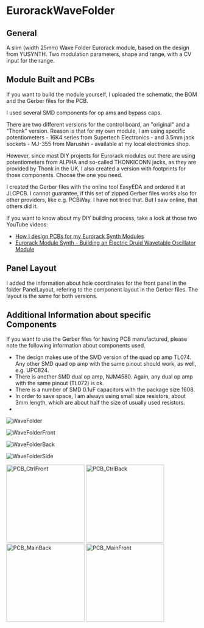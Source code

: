 # EurorackWaveFolder
## General
A slim (width 25mm) Wave Folder Eurorack module, based on the design from YUSYNTH.
Two modulation parameters, shape and range, with a CV input for the range.

## Module Built and PCBs
If you want to build the module yourself, I uploaded the schematic, the BOM and the Gerber files for the PCB.

I used several SMD components for op ams and bypass caps.

There are two different versions for the control board, an "original" and a "Thonk" version.
Reason is that for my own module, I am using specific potentiometers - 16K4 series from Supertech Electronics - and 3.5mm jack sockets - MJ-355 from Marushin - available at my local electronics shop.

However, since most DIY projects for Eurorack modules out there are using potentiometers from ALPHA and so-called THONKICONN jacks, as they are provided by Thonk in the UK, I also created a version with footprints for those components.
Choose the one you need.

I created the Gerber files with the online tool EasyEDA and ordered it at JLCPCB.
I cannot guarantee, if this set of zipped Gerber files works also for other providers, like e.g. PCBWay. I have not tried that. But I saw online, that others did it.

If you want to know about my DIY building process, take a look at those two YouTube videos:
- [How I design PCBs for my Eurorack Synth Modules](https://youtu.be/pXtuV9Pv-m4)
- [Eurorack Module Synth - Building an Electric Druid Wavetable Oscillator Module](https://youtu.be/ECpdo4HfqLg)

## Panel Layout
I added the information about hole coordinates for the front panel in the folder PanelLayout, refering to the component layout in the Gerber files. The layout is the same for both versions.

## Additional Information about specific Components
If you want to use the Gerber files for having PCB manufactured, please note the following information about components used.

- The design makes use of the SMD version of the quad op amp TL074. Any other SMD quad op amp with the same pinout should work, as well, e.g. UPC824.
- There is another SMD dual op amp, NJM4580. Again, any dual op amp with the same pinout (TL072) is ok.
- There is a number of SMD 0.1uF capacitors with the package size 1608.
- In order to save space, I am always using small size resistors, about 3mm length, which are about half the size of usually used resistors.
- 
![WaveFolder](https://user-images.githubusercontent.com/97026614/190561438-12a8842e-a8e9-4303-a96c-b654d74ac4d2.jpeg)

![WaveFolderFront](https://user-images.githubusercontent.com/97026614/190561466-ca433b1f-5f22-45f2-ac1c-9ab26f27c830.jpeg)

![WaveFolderBack](https://user-images.githubusercontent.com/97026614/190561485-44491658-3dac-4c9c-84ec-6c13938b320b.jpeg)

![WaveFolderSide](https://user-images.githubusercontent.com/97026614/190561505-249db9bc-8ac4-41ae-8f76-1ea696b69956.jpeg)

<img width="205" alt="PCB_CtrlFront" src="https://user-images.githubusercontent.com/97026614/190561617-0cfa1119-23b3-411b-8f0d-9020b270ba66.png">

<img width="205" alt="PCB_CtrlBack" src="https://user-images.githubusercontent.com/97026614/190561633-660d2875-82bd-4e18-ad20-486ec7a3bfab.png">

<img width="205" alt="PCB_MainBack" src="https://user-images.githubusercontent.com/97026614/190561550-5ba08f33-e39b-495f-a91e-5655c8babed7.png">

<img width="205" alt="PCB_MainFront" src="https://user-images.githubusercontent.com/97026614/190561572-bcfa7b1b-1e1c-4107-aaa4-68b813ed024f.png">

